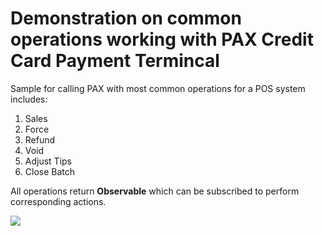 # Demonstration on common operations working with PAX Credit Card Payment Termincal

Sample for calling PAX with most common operations for a POS system includes:
1. Sales
1. Force
1. Refund
1. Void
1. Adjust Tips
1. Close Batch


All operations return **Observable** which can be subscribed to perform corresponding actions.

![ ](https://media.giphy.com/media/paQxRVfmyXfAzzCmU0/giphy.gif)

  


